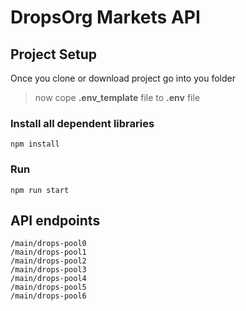 # DropsOrg Markets API

## Project Setup

Once you clone or download project go into you folder

> now cope **.env_template** file to **.env** file

### Install all dependent libraries

```
npm install
```

### Run

```
npm run start
```

## API endpoints
```
/main/drops-pool0
/main/drops-pool1
/main/drops-pool2
/main/drops-pool3
/main/drops-pool4
/main/drops-pool5
/main/drops-pool6
```